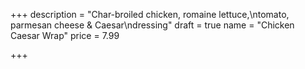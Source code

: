 +++
description = "Char-broiled chicken, romaine lettuce,\ntomato, parmesan cheese & Caesar\ndressing"
draft = true
name = "Chicken Caesar Wrap"
price = 7.99

+++
